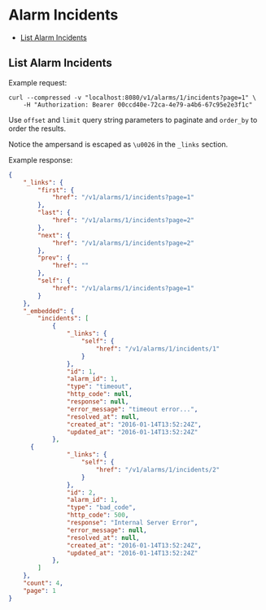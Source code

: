 # Alarm Incidents

* [List Alarm Incidents](#list-alarm-incidents)

## List Alarm Incidents

Example request:

```
curl --compressed -v "localhost:8080/v1/alarms/1/incidents?page=1" \
	-H "Authorization: Bearer 00ccd40e-72ca-4e79-a4b6-67c95e2e3f1c"
```

Use `offset` and `limit` query string parameters to paginate and `order_by` to order the results.

Notice the ampersand is escaped as `\u0026` in the `_links` section.

Example response:

```json
{
	"_links": {
		"first": {
			"href": "/v1/alarms/1/incidents?page=1"
		},
		"last": {
			"href": "/v1/alarms/1/incidents?page=2"
		},
		"next": {
			"href": "/v1/alarms/1/incidents?page=2"
		},
		"prev": {
			"href": ""
		},
		"self": {
			"href": "/v1/alarms/1/incidents?page=1"
		}
	},
	"_embedded": {
		"incidents": [
			{
				"_links": {
					"self": {
						"href": "/v1/alarms/1/incidents/1"
					}
				},
				"id": 1,
				"alarm_id": 1,
				"type": "timeout",
				"http_code": null,
				"response": null,
				"error_message": "timeout error...",
				"resolved_at": null,
				"created_at": "2016-01-14T13:52:24Z",
				"updated_at": "2016-01-14T13:52:24Z"
			},
      {
				"_links": {
					"self": {
						"href": "/v1/alarms/1/incidents/2"
					}
				},
				"id": 2,
				"alarm_id": 1,
				"type": "bad_code",
				"http_code": 500,
				"response": "Internal Server Error",
				"error_message": null,
				"resolved_at": null,
				"created_at": "2016-01-14T13:52:24Z",
				"updated_at": "2016-01-14T13:52:24Z"
			},
		]
	},
	"count": 4,
	"page": 1
}
```
